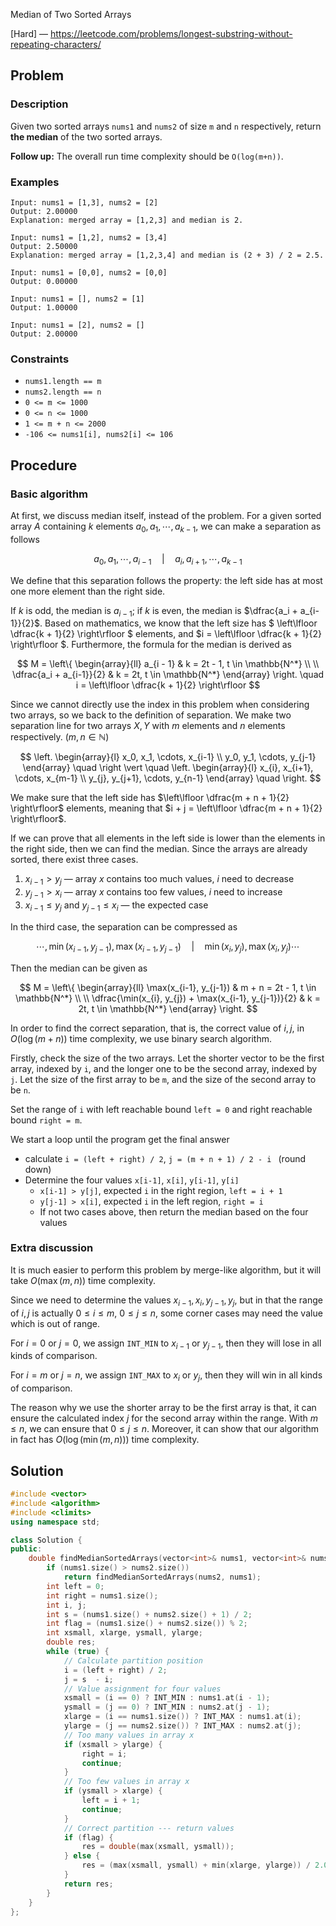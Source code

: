Median of Two Sorted Arrays

[Hard] — https://leetcode.com/problems/longest-substring-without-repeating-characters/

## Problem

### Description

Given two sorted arrays `nums1` and `nums2` of size `m` and `n` respectively, return **the median** of the two sorted arrays.

**Follow up:** The overall run time complexity should be `O(log(m+n))`.

### Examples

```
Input: nums1 = [1,3], nums2 = [2]
Output: 2.00000
Explanation: merged array = [1,2,3] and median is 2.
```

```
Input: nums1 = [1,2], nums2 = [3,4]
Output: 2.50000
Explanation: merged array = [1,2,3,4] and median is (2 + 3) / 2 = 2.5.
```

```
Input: nums1 = [0,0], nums2 = [0,0]
Output: 0.00000
```

```
Input: nums1 = [], nums2 = [1]
Output: 1.00000
```

```
Input: nums1 = [2], nums2 = []
Output: 2.00000
```

### Constraints

- `nums1.length == m`
- `nums2.length == n`
- `0 <= m <= 1000`
- `0 <= n <= 1000`
- `1 <= m + n <= 2000`
- `-106 <= nums1[i], nums2[i] <= 106`

## Procedure

### Basic algorithm

At first, we discuss median itself, instead of the problem. For a given sorted array $A$ containing $k$ elements $a_0, a_1, \cdots , a_{k-1}$, we can make a separation as follows

$$ a_0, a_1, \cdots , a_{i - 1}\quad  | \quad a_i, a_{i+1}, \cdots, a_{k - 1} $$

We define that this separation follows the property: the left side has at most one more element than the right side. 

If $k$ is odd, the median is $a_{i-1}$; if $k$ is even, the median is $\dfrac{a_i + a_{i-1}}{2}$. Based on mathematics, we know that the left size has $ \left\lfloor \dfrac{k + 1}{2} \right\rfloor $ elements, and $i = \left\lfloor \dfrac{k + 1}{2} \right\rfloor $. Furthermore, the formula for the median is derived as

$$ M = \left\{ \begin{array}{ll} a_{i - 1} & k = 2t - 1, t \in \mathbb{N^*} \\ \\ \dfrac{a_i + a_{i-1}}{2} & k = 2t, t \in \mathbb{N^*} \end{array} \right. \quad i = \left\lfloor \dfrac{k + 1}{2} \right\rfloor $$

Since we cannot directly use the index in this problem when considering two arrays, so we back to the definition of separation. We make two separation line for two arrays $X, Y$ with $m$ elements and $n$ elements respectively. ($m, n \in \mathbb{N}$)

$$ \left. \begin{array}{l} x_0, x_1, \cdots, x_{i-1} \\ y_0, y_1, \cdots, y_{j-1} \end{array} \quad \right \vert \quad \left. \begin{array}{l} x_{i}, x_{i+1}, \cdots, x_{m-1} \\ y_{j}, y_{j+1}, \cdots, y_{n-1} \end{array} \quad \right. $$

We make sure that the left side has $\left\lfloor \dfrac{m + n + 1}{2} \right\rfloor$ elements, meaning that $i + j = \left\lfloor \dfrac{m + n + 1}{2} \right\rfloor$. 

If we can prove that all elements in the left side is lower than the elements in the right side, then we can find the median. Since the arrays are already sorted, there exist three cases.

1. $x_{i-1} > y_{j}$ — array $x$ contains too much values, $i$ need to decrease
2. $y_{j-1} > x_{i}$ — array $x$ contains too few values, $i$ need to increase
3. $x_{i-1} \le y_{j}$ and $y_{j - 1} \le x_{i}$ — the expected case

In the third case, the separation can be compressed as

$$ \cdots, \min(x_{i-1}, y_{j-1}), \max(x_{i-1}, y_{j-1}) \quad | \quad \min(x_{i}, y_{j}), \max(x_{i}, y_{j}) \cdots $$

Then the median can be given as

$$ M = \left\{ \begin{array}{ll} \max(x_{i-1}, y_{j-1}) & m + n = 2t - 1, t \in \mathbb{N^*} \\ \\ \dfrac{\min(x_{i}, y_{j}) + \max(x_{i-1}, y_{j-1})}{2} & k = 2t, t \in \mathbb{N^*} \end{array} \right. $$

In order to find the correct separation, that is, the correct value of $i, j$, in $O(\log (m + n))$ time complexity, we use binary search algorithm.

Firstly, check the size of the two arrays. Let the shorter vector to be the first array, indexed by `i`, and the longer one to be the second array, indexed by `j`. Let the size of the first array to be `m`, and the size of the second array to be `n`.

Set the range of `i` with left reachable bound `left = 0` and right reachable bound `right = m`. 

We start a loop until the program get the final answer

- calculate `i = (left + right) / 2`, `j = (m + n + 1) / 2 - i ` (round down)
- Determine the four values `x[i-1]`, `x[i]`, `y[i-1]`, `y[i]`
    - `x[i-1] > y[j]`, expected `i` in the right region, `left = i + 1`
    - `y[j-1] > x[i]`, expected `i` in the left region, `right = i`
    - If not two cases above, then return the median based on the four values

### Extra discussion

It is much easier to perform this problem by merge-like algorithm, but it will take $O(\max(m, n))$ time complexity.

Since we need to determine the values $x_{i-1}, x_i, y_{j-1}, y_j$, but in that the range of $i, j$ is actually $0 \le i \le m,\ 0 \le j \le n$, some corner cases may need the value which is out of range.

For $i = 0$ or $j = 0$, we assign `INT_MIN` to $x_{i-1}$ or $y_{j - 1}$, then they will lose in all kinds of comparison. 

For $i = m$ or $j = n$, we assign `INT_MAX` to $x_i$ or $y_j$, then they will win in all kinds of comparison. 

The reason why we use the shorter array to be the first array is that, it can ensure the calculated index $j$ for the second array within the range. With $m \le n$, we can ensure that $0 \le j \le n$. Moreover, it can show that our algorithm in fact has $O(\log(\min(m, n)))$ time complexity.

## Solution

```c++
#include <vector>
#include <algorithm>
#include <climits>
using namespace std;

class Solution {
public:
    double findMedianSortedArrays(vector<int>& nums1, vector<int>& nums2) {
        if (nums1.size() > nums2.size())
            return findMedianSortedArrays(nums2, nums1);
        int left = 0;
        int right = nums1.size();
        int i, j;
        int s = (nums1.size() + nums2.size() + 1) / 2;
        int flag = (nums1.size() + nums2.size()) % 2;
        int xsmall, xlarge, ysmall, ylarge;
        double res;
        while (true) {
            // Calculate partition position
            i = (left + right) / 2;
            j = s  - i;
            // Value assignment for four values
            xsmall = (i == 0) ? INT_MIN : nums1.at(i - 1);
            ysmall = (j == 0) ? INT_MIN : nums2.at(j - 1);
            xlarge = (i == nums1.size()) ? INT_MAX : nums1.at(i);
            ylarge = (j == nums2.size()) ? INT_MAX : nums2.at(j);
            // Too many values in array x
            if (xsmall > ylarge) {
                right = i;
                continue;
            }
            // Too few values in array x
            if (ysmall > xlarge) {
                left = i + 1;
                continue;
            }
            // Correct partition --- return values
            if (flag) {
                res = double(max(xsmall, ysmall));
            } else {
                res = (max(xsmall, ysmall) + min(xlarge, ylarge)) / 2.0;
            }
            return res;
        }
    }
};
```

